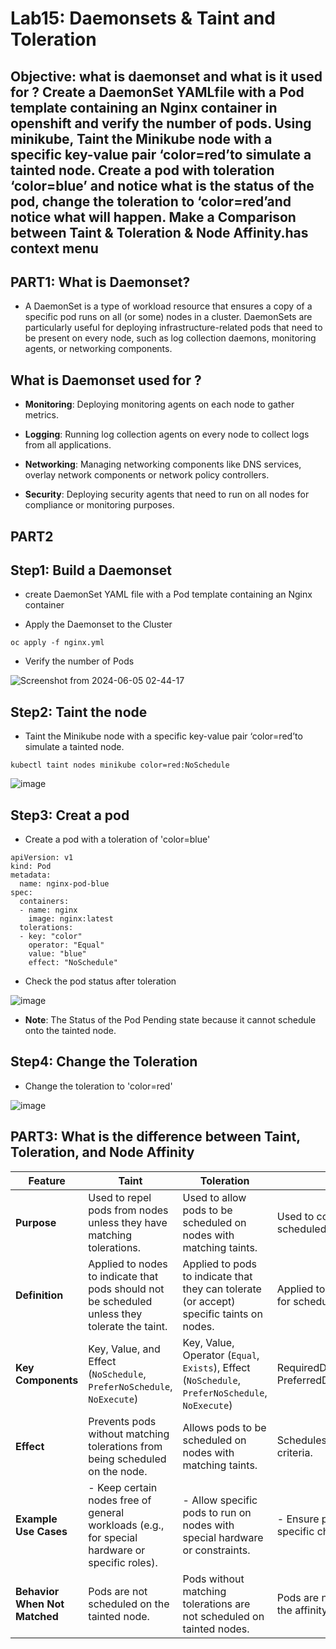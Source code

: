 # Lab15: Daemonsets & Taint and Toleration 

## Objective: what is daemonset and what is it used for ? Create a DaemonSet YAMLfile with a Pod template containing an Nginx container in openshift and verify the number of pods. Using minikube, Taint the Minikube node with a specific key-value pair ‘color=red’to simulate a tainted node. Create a pod with toleration ‘color=blue’ and notice what is the status of the pod, change the toleration to ‘color=red’and notice what will happen. Make a Comparison between Taint & Toleration & Node Affinity.has context menu

## PART1: What is Daemonset?
- A DaemonSet is a type of workload resource that ensures a copy of a specific pod runs on all (or some) nodes in a cluster. DaemonSets are particularly useful for deploying infrastructure-related pods that need to be present on every node, such as log collection daemons, monitoring agents, or networking components.

## What is Daemonset used for ?
- **Monitoring**: Deploying monitoring agents on each node to gather metrics.

- **Logging**: Running log collection agents on every node to collect logs from all applications.

- **Networking**: Managing networking components like DNS services, overlay network components or network policy controllers.

- **Security**: Deploying security agents that need to run on all nodes for compliance or monitoring purposes.

## PART2

## Step1: Build a Daemonset 

- create DaemonSet YAML file with a Pod template containing an Nginx container

- Apply the Daemonset to the Cluster

```
oc apply -f nginx.yml
```

- Verify the number of Pods

![Screenshot from 2024-06-05 02-44-17](https://github.com/ramy282/iVolve_OJT/assets/60857262/a43f5d2f-7280-4003-9d30-b1110dbd4fc0)

## Step2: Taint the node

- Taint the Minikube node with a specific key-value pair ‘color=red’to simulate a tainted node.
  
```
kubectl taint nodes minikube color=red:NoSchedule
```

![image](https://github.com/ramy282/iVolve_OJT/assets/60857262/d5041e7f-3102-4e4e-ac87-62d9054843d5)

## Step3: Creat a pod

- Create a pod with a toleration of 'color=blue'

```
apiVersion: v1
kind: Pod
metadata:
  name: nginx-pod-blue
spec:
  containers:
  - name: nginx
    image: nginx:latest
  tolerations:
  - key: "color"
    operator: "Equal"
    value: "blue"
    effect: "NoSchedule"
```
 
- Check the pod status after toleration

![image](https://github.com/ramy282/iVolve_OJT/assets/60857262/75eba0aa-b418-433a-b42e-d82f9b8a19c9)

- **Note**: The Status of the Pod Pending state because it cannot schedule onto the tainted node.  

## Step4: Change the Toleration

- Change the toleration to 'color=red'

![image](https://github.com/ramy282/iVolve_OJT/assets/60857262/6abc8199-3335-4f7e-97d5-ffba3ed816c8)

## PART3: What is the difference between Taint, Toleration, and Node Affinity

| Feature            | Taint                                                                 | Toleration                                                              | Node Affinity                                                          |
|--------------------|-----------------------------------------------------------------------|-------------------------------------------------------------------------|------------------------------------------------------------------------|
| **Purpose**        | Used to repel pods from nodes unless they have matching tolerations.  | Used to allow pods to be scheduled on nodes with matching taints.        | Used to constrain which nodes a pod can be scheduled based on node labels. |
| **Definition**     | Applied to nodes to indicate that pods should not be scheduled unless they tolerate the taint. | Applied to pods to indicate that they can tolerate (or accept) specific taints on nodes. | Applied to pods to define rules about node labels for scheduling.        |
| **Key Components** | Key, Value, and Effect (`NoSchedule`, `PreferNoSchedule`, `NoExecute`) | Key, Value, Operator (`Equal`, `Exists`), Effect (`NoSchedule`, `PreferNoSchedule`, `NoExecute`) | RequiredDuringSchedulingIgnoredDuringExecution, PreferredDuringSchedulingIgnoredDuringExecution |
| **Effect**         | Prevents pods without matching tolerations from being scheduled on the node. | Allows pods to be scheduled on nodes with matching taints.                | Schedules pods on nodes that meet specific label criteria.                |
| **Example Use Cases** | - Keep certain nodes free of general workloads (e.g., for special hardware or specific roles). | - Allow specific pods to run on nodes with special hardware or constraints. | - Ensure pods are scheduled on nodes with specific characteristics (e.g., region, disk type). |
| **Behavior When Not Matched** | Pods are not scheduled on the tainted node.                 | Pods without matching tolerations are not scheduled on tainted nodes.     | Pods are not scheduled on nodes that do not meet the affinity criteria.   |


